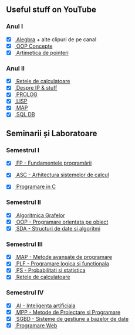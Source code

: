 ## Useful stuff on YouTube
### Anul I
- [X] [ Alegbra](https://www.youtube.com/watch?v=98jeVK4VwWY&list=PL3wzJNq9bJEMToB8mNzxzy8P8bXPQeQ4n) + alte clipuri de pe canal
- [X] [ OOP Concepte](https://www.youtube.com/watch?v=LmkYAMOZhJE)
- [X] [ Artimetica de pointeri](https://www.youtube.com/watch?v=zuegQmMdy8M)

### Anul II
- [X] [ Retele de calculatoare](https://www.youtube.com/watch?v=tSodBEAJz9Y&list=PLF1hDMPPRqGxpYdo0ctaa7MxfOi9vjs1u)
- [X] [ Despre IP & stuff](https://www.youtube.com/playlist?list=PLIhvC56v63IKrRHh3gvZZBAGvsvOhwrRF)
- [X] [ PROLOG](https://www.youtube.com/watch?v=4vv3EOjtpHo&list=PLEJXowNB4kPy3_qhGksOO8ch_Di7T8_9E)
- [X] [ LISP](https://www.youtube.com/watch?v=wvU0JeYSoUs&list=PLvb7IKzi4E7SUdIh5XHicJQfKikvtJXhg&index=2)
- [X] [ MAP](https://www.youtube.com/playlist?list=PLauRSyJ86gK32vtZATe508EkPk3aapP-Z)
- [X] [ SQL DB](https://www.youtube.com/playlist?list=PLLAZ4kZ9dFpMGXTKXsBM_ZNpJwowfsP49) 

## Seminarii și Laboratoare
### Semestrul I
- [X] [ FP - Fundamentele programării](https://github.com/cosmin-andrei/ubb-fmi-work/tree/main/Semestrul%20I/FP%20-%20Fundamentele%20programarii)
- [x] [ ASC - Arhitectura sistemelor de calcul](https://github.com/cosmin-andrei/ubb-fmi-work/tree/main/Semestrul%20I/ASC%20-%20Arhitectura%20sistemelor%20de%20calcul)
- [X] [ Programare in C](https://github.com/cosmin-andrei/ubb-fmi-work/tree/main/Semestrul%20I/Programare%20in%20C)


### Semestrul II
- [X] [ Algoritmica Grafelor](https://github.com/cosmin-andrei/ubb-fmi-work/tree/main/Semestrul%20II/Algoritmica%20Grafurilor)
- [X] [ OOP - Programare orientata pe obiect](https://github.com/cosmin-andrei/ubb-fmi-work/tree/main/Semestrul%20II/OOP%20-%20Programare%20orientata%20pe%20obiect)
- [X] [ SDA - Structuri de date si algoritmi](https://github.com/cosmin-andrei/ubb-fmi-work/tree/main/Semestrul%20II/SDA%20-%20Structuri%20de%20date%20si%20algoritmi)

### Semestrul III
- [X] [ MAP - Metode avansate de programare](https://github.com/cosmin-andrei/ubb-fmi-work/tree/main/Semestrul%20III/MAP)
- [X] [ PLF - Programare logica si functionala](https://github.com/cosmin-andrei/ubb-fmi-work/tree/main/Semestrul%20III/PLF)
- [X] [ PS - Probabilitati si statistica](https://github.com/cosmin-andrei/ubb-fmi-work/tree/main/Semestrul%20III/PS)
- [X] [ Retele de calculatoare](https://github.com/cosmin-andrei/ubb-fmi-work/tree/main/Semestrul%20III/RETELE)

### Semestrul IV
- [X] [ AI - Inteligenta artificiala](https://github.com/cosmin-andrei/ubb-fmi-work/tree/main/Semestrul%20IV/AI)
- [X] [ MPP - Metode de Proiectare si Programare](https://github.com/cosmin-andrei/ubb-fmi-work/tree/main/Semestrul%20IV/MPP)
- [X] [ SGBD - Sisteme de gestiune a bazelor de date](https://github.com/cosmin-andrei/ubb-fmi-work/tree/main/Semestrul%20IV/SGBD)
- [X] [ Programare Web](https://github.com/cosmin-andrei/ubb-fmi-work/tree/main/Semestrul%20IV/Web)  
